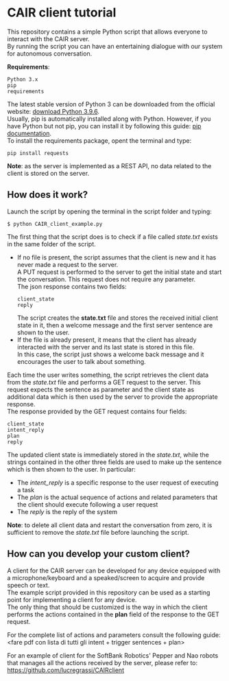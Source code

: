 # CAIR client tutorial
This repository contains a simple Python script that allows everyone to interact with the CAIR server.  
By running the script you can have an entertaining dialogue with our system for autonomous conversation.

**Requirements**: 
```
Python 3.x
pip
requirements
```
The latest stable version of Python 3 can be downloaded from the official website: [download Python 3.9.6](https://www.python.org/downloads/release/python-396/).   
Usually, pip is automatically installed along with Python. However, if you have Python but not pip, you can install it by following this guide: [pip documentation](https://pip.pypa.io/en/stable/installation/).  
To install the requirements package, opent the terminal and type:
```
pip install requests
```

**Note**: as the server is implemented as a REST API, no data related to the client is stored on the server.

## How does it work?
Launch the script by opening the terminal in the script folder and typing:
```
$ python CAIR_client_example.py
```
The first thing that the script does is to check if a file called *state.txt* exists in the same folder of the script. 
* If no file is present, the script assumes that the client is new and it has never made a request to the server.  
  A PUT request is performed to the server to get the initial state and start the conversation. This request does not require any parameter.  
  The json response contains two fields:
  ```
  client_state
  reply
  ```
  The script creates the **state.txt** file and stores the received initial client state in it, then a welcome message and the first server sentence are shown to the user.
* If the file is already present, it means that the client has already interacted with the server and its last state is stored in this file.  
  In this case, the script just shows a welcome back message and it encourages the user to talk about something.
  
Each time the user writes something, the script retrieves the client data from the *state.txt* file and performs a GET request to the server. This request expects the sentence as parameter and the client state as additional data which is then used by the server to provide the appropriate response.  
The response provided by the GET request contains four fields:
```
client_state
intent_reply
plan
reply
```
The updated client state is immediately stored in the *state.txt*, while the strings contained in the other three fields are used to make up the sentence which is then shown to the user. In particular:
* The *intent_reply* is a specific response to the user request of executing a task 
* The *plan* is the actual sequence of actions and related parameters that the client should execute following a user request
* The *reply* is the reply of the system

**Note**: to delete all client data and restart the conversation from zero, it is sufficient to remove the *state.txt* file before launching the script.

## How can you develop your custom client?
A client for the CAIR server can be developed for any device equipped with a microphone/keyboard and a speaked/screen to acquire and provide speech or text.  
The example script provided in this repository can be used as a starting point for implementing a client for any device.  
The only thing that should be customized is the way in which the client performs the actions contained in the **plan** field of the response to the GET request.

For the complete list of actions and parameters consult the following guide: <fare pdf con lista di tutti gli intent + trigger sentences + plan>

For an example of client for the SoftBank Robotics' Pepper and Nao robots that manages all the actions received by the server, please refer to: https://github.com/lucregrassi/CAIRclient

